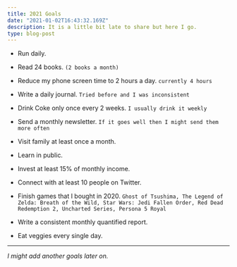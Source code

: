 ```yaml
---
title: 2021 Goals
date: "2021-01-02T16:43:32.169Z"
description: It is a little bit late to share but here I go.
type: blog-post
---
```


- Run daily.

- Read 24 books. `(2 books a month)`

- Reduce my phone screen time to 2 hours a day. `currently 4 hours`

- Write a daily journal. `Tried before and I was inconsistent`

- Drink Coke only once every 2 weeks. `I usually drink it weekly`

- Send a monthly newsletter. `If it goes well then I might send them more often`

- Visit family at least once a month.

- Learn in public.

- Invest at least 15% of monthly income.

- Connect with at least 10 people on Twitter.

- Finish games that I bought in 2020. `Ghost of Tsushima, The Legend of Zelda: Breath of the Wild, Star Wars: Jedi Fallen Order, Red Dead Redemption 2, Uncharted Series, Persona 5 Royal`

- Write a consistent monthly quantified report.

- Eat veggies every single day.


---

*I might add another goals later on.*


